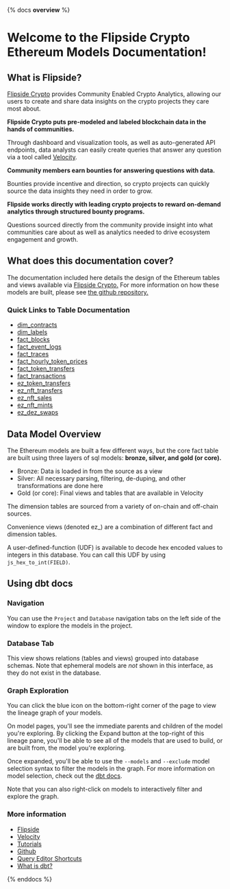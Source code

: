 {% docs __overview__ %}

# Welcome to the Flipside Crypto Ethereum Models Documentation!

## **What is Flipside?**

[Flipside Crypto](https://flipsidecrypto.xyz/earn) provides Community Enabled Crypto Analytics, allowing our users to create and share data insights on the crypto projects they care most about.

**Flipside Crypto puts pre-modeled and labeled blockchain data in the hands of communities.**

Through dashboard and visualization tools, as well as auto-generated API endpoints, data analysts can easily create queries that answer any question via a tool called [Velocity](https://app.flipsidecrypto.com/velocity?nav=Discover).

**Community members earn bounties for answering questions with data.**

Bounties provide incentive and direction, so crypto projects can quickly source the data insights they need in order to grow.

**Flipside works directly with leading crypto projects to reward on-demand analytics through structured bounty programs.**

Questions sourced directly from the community provide insight into what communities care about as well as analytics needed to drive ecosystem engagement and growth.

## **What does this documentation cover?**
The documentation included here details the design of the Ethereum tables and views available via [Flipside Crypto.](https://flipsidecrypto.xyz/earn) For more information on how these models are built, please see [the github repository.](https://github.com/FlipsideCrypto/ethereum-models)

### **Quick Links to Table Documentation**

- [dim_contracts](https://flipsidecrypto.github.io/ethereum-models/#!/model/model.ethereum_models.core__dim_contracts)
- [dim_labels](https://flipsidecrypto.github.io/ethereum-models/#!/model/model.ethereum_models.core__dim_labels)
- [fact_blocks](https://flipsidecrypto.github.io/ethereum-models/#!/model/model.ethereum_models.core__fact_blocks)
- [fact_event_logs](https://flipsidecrypto.github.io/ethereum-models/#!/model/model.ethereum_models.core__fact_event_logs)
- [fact_traces](https://flipsidecrypto.github.io/ethereum-models/#!/model/model.ethereum_models.core__fact_traces)
- [fact_hourly_token_prices](https://flipsidecrypto.github.io/ethereum-models/#!/model/model.ethereum_models.core__fact_hourly_token_prices)
- [fact_token_transfers](https://flipsidecrypto.github.io/ethereum-models/#!/model/model.ethereum_models.core__fact_token_transfers)
- [fact_transactions](https://flipsidecrypto.github.io/ethereum-models/#!/model/model.ethereum_models.core__fact_transactions)
- [ez_token_transfers](https://flipsidecrypto.github.io/ethereum-models/#!/model/model.ethereum_models.core__ez_token_transfers)
- [ez_nft_transfers](https://flipsidecrypto.github.io/ethereum-models/#!/model/model.ethereum_models.core__ez_nft_transfers)
- [ez_nft_sales](https://flipsidecrypto.github.io/ethereum-models/#!/model/model.ethereum_models.core__ez_nft_sales)
- [ez_nft_mints](https://flipsidecrypto.github.io/ethereum-models/#!/model/model.ethereum_models.core__ez_nft_mints)
- [ez_dez_swaps](https://flipsidecrypto.github.io/ethereum-models/#!/model/model.ethereum_models.core__ez_dex_swaps)



## **Data Model Overview**

The Ethereum models are built a few different ways, but the core fact table are built using three layers of sql models: **bronze, silver, and gold (or core).**

- Bronze: Data is loaded in from the source as a view
- Silver: All necessary parsing, filtering, de-duping, and other transformations are done here
- Gold (or core): Final views and tables that are available in Velocity

The dimension tables are sourced from a variety of on-chain and off-chain sources.

Convenience views (denoted ez_) are a combination of different fact and dimension tables. 

A user-defined-function (UDF) is available to decode hex encoded values to integers in this database. You can call this UDF by using `js_hex_to_int(FIELD)`.


## **Using dbt docs**
### Navigation

You can use the ```Project``` and ```Database``` navigation tabs on the left side of the window to explore the models in the project.

### Database Tab

This view shows relations (tables and views) grouped into database schemas. Note that ephemeral models are *not* shown in this interface, as they do not exist in the database.

### Graph Exploration

You can click the blue icon on the bottom-right corner of the page to view the lineage graph of your models.

On model pages, you'll see the immediate parents and children of the model you're exploring. By clicking the Expand button at the top-right of this lineage pane, you'll be able to see all of the models that are used to build, or are built from, the model you're exploring.

Once expanded, you'll be able to use the ```--models``` and ```--exclude``` model selection syntax to filter the models in the graph. For more information on model selection, check out the [dbt docs](https://docs.getdbt.com/docs/model-selection-syntax).

Note that you can also right-click on models to interactively filter and explore the graph.


### **More information**
- [Flipside](https://flipsidecrypto.xyz/earn)
- [Velocity](https://app.flipsidecrypto.com/velocity?nav=Discover)
- [Tutorials](https://docs.flipsidecrypto.com/our-data/tutorials)
- [Github](https://github.com/FlipsideCrypto/ethereum-models)
- [Query Editor Shortcuts](https://docs.flipsidecrypto.com/velocity/query-editor-shortcuts)
- [What is dbt?](https://docs.getdbt.com/docs/introduction)



{% enddocs %}
